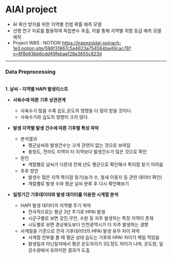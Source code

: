 AIAI project
============
- AI 확산 방지를 위한 지역별 전염 확률 예측 모델
- 선행 연구 자료를 활용하여 독립변수 추출, 이를 통해 지역별 위험 등급 예측 모델 제작
- Project WBS : NOTION <https://trapezoidal-spinach-1e3.notion.site/596f31867c5a4623a754564ba49cac78?v=8f8e93bb6cdd49febaef28a3655c823d>
-----------------------------------------------

### Data Preprocessing
<br> **1. 날씨 - 지역별 HAPI 발생리스트**
- **사육수에 따른 기후 상관관계**
  - 사육수가 많을 수록 습도,온도의 영향을 더 많이 받을 것이다.
  - 사육수가와 습도의 영향이 크지 않다.   
      
- **발생 지역별 발생 건수에 따른 기후별 특성 파악**
  - 분석결과
    - 평균날씨와 발생건수는 크게 관련이 없는 것으로 보여짐
    - 충청도, 전라도 지역이 타 지역보다 발생건수가 많은 것으로 확인
  - 원인
    - 계절별로 날씨가 다른데 전체 년도 평균으로 확인해서 특이점 찾기 어려움
  - 추후 방안
    - 발생수 많은 지역 특이점 찾기(농가 수, 철새 이동지 등 관련 데이터 확인)
    - 계절별로 발생 수와 평균 날씨 분류 후 다시 확인해보기     
      
- **일정기간 기후데이터와 발생 데이터를 이용한 시계열 분석**
  - HAPI 발생 데이터의 지역별 주기 파악
    - 전국적으로는 평균 3년 주기로 HPAI 발생
    - 시군구별로 보면 강진,무안, 수원 등 자주 발생하는 특정 지역이 존재
    - 시도별로 보면 경상북도보다 인천광역시가 더 자주 발생하는 경향
  - 사계절을 기준으로 전국 기후데이터의 HPAI 발생 유무 차이 파악
    - 사계절 전부를 볼 때 평균 상대 습도는 기후와 HPAI 차이가 제일 적었음
    - 발생일과 아닌일자에서 평균 온도차이가 3도정도 차이가 나며, 온도랑, 일강수량에서 유의미한 결과가 도출
